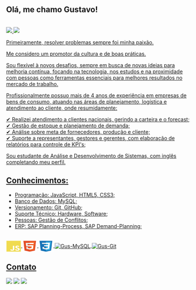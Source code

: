 <h2>Olá, me chamo Gustavo!</h2>
<br>
<div>
    <a href="https://github.com/gustavohferreira">
    <img height="150em" src="https://github-readme-stats.vercel.app/api?username=gustavohferreira&show_icons=true&theme=dark&include_all_commits=true&count_private=true">
    <img height="150em" src="https://github-readme-stats.vercel.app/api/top-langs/?username=gustavohferreira&layout=compact&langs_count=7&theme=dark"/>
</div>

Primeiramente, resolver problemas sempre foi minha paixão.

Me considero um promotor da cultura e de boas práticas. 

Sou flexível à novos desafios, sempre em busca de novas ideias para melhoria contínua, focando na tecnologia, nos estudos e na proximidade com pessoas como ferramentas essenciais para melhores resultados no mercado de trabalho.

Profissionalmente possuo mais de 4 anos de experiência em empresas de bens de consumo, atuando nas áreas de planejamento, logística e atendimento ao cliente, onde resumidamente:

✔ Realizei atendimento a clientes nacionais, gerindo a carteira e o forecast;<br>
✔ Gestão de estoque e planejamento de demanda;<br>
✔ Análise sobre meta de fornecedores, produção e cliente;<br>
✔ Suporte a representantes, gestores e gerentes, com elaboração de relatórios para controle de KPI's;<br>

Sou estudante de Análise e Desenvolvimento de Sistemas, com inglês completando meu perfil.


    
<h2>Conhecimentos:</h2>

- Programação: JavaScript, HTML5, CSS3;
- Banco de Dados: MySQL;
- Versionamento: Git, GitHub;
- Suporte Técnico: Hardware, Software;
- Pessoas: Gestão de Conflitos;
- ERP: SAP Planning-Process, SAP Demand-Planning;
    
<div style="display: inline_block"><br>
    <img align="center" alt="Gus-Js" height="30" width="40" src="https://raw.githubusercontent.com/devicons/devicon/master/icons/javascript/javascript-plain.svg">
    <img align="center" alt="Gus-HTML" height="30" width="40" src="https://raw.githubusercontent.com/devicons/devicon/master/icons/html5/html5-original.svg">
    <img align="center" alt="Gus-CSS" height="30" width="40" src="https://raw.githubusercontent.com/devicons/devicon/master/icons/css3/css3-original.svg">
    <img align="center" alt="Gus-MySQL" height="30" width="40" src="https://cdn.jsdelivr.net/gh/devicons/devicon/icons/mysql/mysql-original.svg">
    <img align="center" alt="Gus-Git" height="30" width="40" src="https://cdn.jsdelivr.net/gh/devicons/devicon/icons/git/git-original.svg">
</div>
    
 <h2>Contato</h2>
   <div>
    <a href = "mailto:ferreirahgustavo@outlook.com?subject=Olá%20Gustavo!"><img src="https://img.shields.io/badge/Microsoft_Outlook-0078D4?style=for-the-badge&logo=microsoft-outlook&logoColor=white" target="_blank"></a>
    <a href = "https://api.whatsapp.com/send?phone=5515991525446&amp;text=Olá%20Gustavo,%20tudo%20bem?%20"><img src="https://img.shields.io/badge/WhatsApp-25D366?style=for-the-badge&logo=whatsapp&logoColor=white" target="_blank"></a>    
    <a href="https://www.linkedin.com/in/gustavohferreira/" target="_blank"><img src="https://img.shields.io/badge/-LinkedIn-%230077B5?style=for-the-badge&logo=linkedin&logoColor=white" target="_blank"></a>
</div>
    


